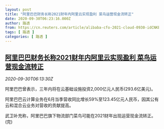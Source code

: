 ```yaml
---
layout: post
title: "阿里巴巴财务长称2021财年内阿里云实现盈利 菜鸟运营现金流转正"
date: 2020-09-30T06:23:16.000Z
author: 路透
from: https://cn.reuters.com/article/alibaba-cfo-2021-cloud-0930-idCNKBS26L0RX
tags: [ 路透 ]
categories: [ 路透 ]
---
```

<!--1601446996000-->
[阿里巴巴财务长称2021财年内阿里云实现盈利 菜鸟运营现金流转正](https://cn.reuters.com/article/alibaba-cfo-2021-cloud-0930-idCNKBS26L0RX)
------

<div>
<div><i>2020-09-30T06:13:30Z</i></div><p>阿里巴巴曾表示，三年内将在云基础设施投资2,000亿元人民币(293.6亿美元)。</p><p>阿里巴巴云计算业务在6月当季营收同比增长59%至123.45亿元人民币，因其公有云和混合云业务对营收的贡献提高。</p><p>武卫补充称，阿里巴巴旗下物流部门菜鸟可能在2021财年出现运营现金流转正。(完)</p>
</div>
